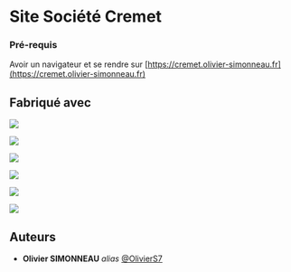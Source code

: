 # Site Société Cremet

### Pré-requis

Avoir un navigateur et se rendre sur [https://cremet.olivier-simonneau.fr](https://cremet.olivier-simonneau.fr)

## Fabriqué avec

[<img src="https://img.shields.io/badge/html5%20-%23E34F26.svg?&style=for-the-badge&logo=html5&logoColor=white"/>](https://fr.wikipedia.org/wiki/HTML5)

[<img src="https://img.shields.io/badge/javascript%20-%23323330.svg?&style=for-the-badge&logo=javascript&logoColor=%23F7DF1E"/>](https://fr.wikipedia.org/wiki/JavaScript)

[<img src="https://img.shields.io/badge/css3%20-%231572B6.svg?&style=for-the-badge&logo=css3&logoColor=white"/>](https://fr.wikipedia.org/wiki/Feuilles_de_style_en_cascade#CSS3)

[<img src="https://img.shields.io/badge/git%20-%23F05033.svg?&style=for-the-badge&logo=git&logoColor=white"/>](https://fr.wikipedia.org/wiki/Git)

[<img src="https://img.shields.io/badge/github%20-%23121011.svg?&style=for-the-badge&logo=github&logoColor=white"/>](https://fr.wikipedia.org/wiki/GitHub)

[<img src="https://img.shields.io/badge/linkedin%20-%230077B5.svg?&style=for-the-badge&logo=linkedin&logoColor=white"/>](https://www.linkedin.com/in/olivier-simonneau-pro/)

## Auteurs

* **Olivier SIMONNEAU** _alias_ [@OlivierS7](https://github.com/OlivierS7)